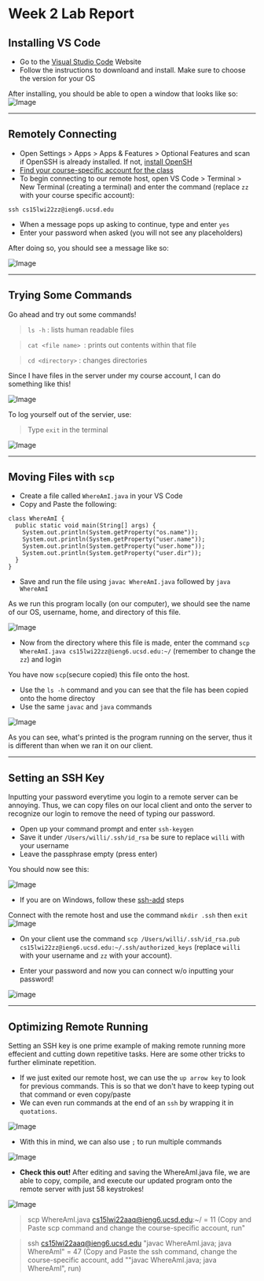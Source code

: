 #  Week 2 Lab Report
## Installing VS Code
* Go to the [Visual Studio Code](https://code.visualstudio.com/) Website
* Follow the instructions to downloand and install. Make sure to choose the version for your OS

After installing, you should be able to open a window that looks like so:
![Image](screenshots/installing_vscodeSC.png)

---
## Remotely Connecting
* Open Settings > Apps > Apps & Features > Optional Features and scan if OpenSSH is already installed. If not, [install OpenSH](https://docs.microsoft.com/en-us/windows-server/administration/openssh/openssh_install_firstuse)
* [Find your course-specific account for the class](https://sdacs.ucsd.edu/~icc/index.php)
* To begin connecting to our remote host, open VS Code > Terminal > New Terminal (creating a terminal) and enter the command (replace `zz` with your course specific account):

 `ssh cs15lwi22zz@ieng6.ucsd.edu`


* When a message pops up asking to continue, type and enter `yes`
* Enter your password when asked (you will not see any placeholders)

After doing so, you should see a message like so:

![Image](screenshots/remotelyconnectionSC.png)

---
## Trying Some Commands

Go ahead and try out some commands!
> `ls -h` : lists human readable files


> `cat <file name> `: prints out contents within that file


> `cd <directory>` : changes directories

Since I have files in the server under my course account, I can do something like this!

![Image](screenshots/trying_some_commandsSC.png)

To log yourself out of the servier, use:

> Type `exit` in the terminal

![Image](screenshots/logoutSC.png)

---
## Moving Files with `scp`
* Create a file called `WhereAmI.java` in your VS Code
* Copy and Paste the following:

``` 
class WhereAmI {
  public static void main(String[] args) {
    System.out.println(System.getProperty("os.name"));
    System.out.println(System.getProperty("user.name"));
    System.out.println(System.getProperty("user.home"));
    System.out.println(System.getProperty("user.dir"));
  }
}
```

* Save and run the file using `javac WhereAmI.java` followed by `java WhereAmI`

As we run this program locally (on our computer), we should see the name of our OS, username, home, and directory of this file.

![Image](screenshots/WhereAmISC.png)


* Now from the directory where this file is made, enter the command `scp WhereAmI.java cs15lwi22zz@ieng6.ucsd.edu:~/` (remember to change the `zz`) and login

You have now `scp`(secure copied) this file onto the host.


* Use the `ls -h` command and you can see that the file has been copied onto the home directoy
* Use the same `javac` and `java` commands

![Image](screenshots/scpSC.png)

As you can see, what's printed is the program running on the server, thus it is different than when we ran it on our client.

---
## Setting an SSH Key
Inputting your password everytime you login to a remote server can be annoying. Thus, we can copy files on our local client and onto the server to recognize our login to remove the need of typing our password.

* Open up your command prompt and enter `ssh-keygen`
* Save it under  `/Users/willi/.ssh/id_rsa` be sure to replace `willi` with your username
* Leave the passphrase empty (press enter)

You should now see this:

![Image](screenshots/keygenSC.png)


* If you are on Windows, follow these [ssh-add](https://docs.microsoft.com/en-us/windows-server/administration/openssh/openssh_keymanagement#user-key-generation) steps


 Connect with the remote host and use the command `mkdir .ssh` then `exit`
![Image](screenshots/keygen_mkdirSC.png)


* On your client use the command `scp /Users/willi/.ssh/id_rsa.pub cs15lwi22zz@ieng6.ucsd.edu:~/.ssh/authorized_keys` (replace `willi` with your username and `zz` with your account).


* Enter your password and now you can connect w/o inputting your password!

![image](screenshots/successful_keygenSC.png)

---
## Optimizing Remote Running
Setting an SSH key is one prime example of making remote running more effecient and cutting down repetitive tasks. Here are some other tricks to further eliminate repetition.

* If we just exited our remote host, we can use the `up arrow key` to look for previous commands. This is so that we don't have to keep typing out that command or even copy/paste
* We can even run commands at the end of an `ssh` by wrapping it in `quotations`.


![Image](screenshots/OptimizingSC.png)



* With this in mind, we can also use `;` to run multiple commands

![Image](screenshots/multiple_commandsSC.png)


* **Check this out!** After editing and saving the WhereAmI.java file, we are able to copy, compile, and execute our updated program onto the remote server with just 58 keystrokes!

![Image](screenshots/CountingKeyStrokesfix.png)

> scp WhereAmI.java cs15lwi22aaq@ieng6.ucsd.edu:~/ = 11 
> (Copy and Paste scp command and change the course-specific account, run" 

> ssh cs15lwi22aaq@ieng6.ucsd.edu "javac WhereAmI.java; java WhereAmI" = 47 (Copy and Paste the ssh command, change the course-specific account, add ""javac WhereAmI.java; java WhereAmI", run)
